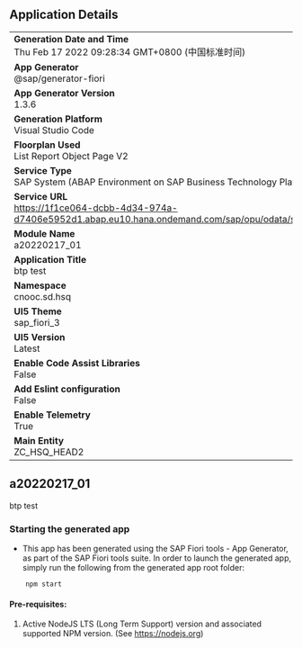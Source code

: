## Application Details
|               |
| ------------- |
|**Generation Date and Time**<br>Thu Feb 17 2022 09:28:34 GMT+0800 (中国标准时间)|
|**App Generator**<br>@sap/generator-fiori|
|**App Generator Version**<br>1.3.6|
|**Generation Platform**<br>Visual Studio Code|
|**Floorplan Used**<br>List Report Object Page V2|
|**Service Type**<br>SAP System (ABAP Environment on SAP Business Technology Platform)|
|**Service URL**<br>https://1f1ce064-dcbb-4d34-974a-d7406e5952d1.abap.eu10.hana.ondemand.com/sap/opu/odata/sap/ZUI_HSQ_HEAD2/
|**Module Name**<br>a20220217_01|
|**Application Title**<br>btp test|
|**Namespace**<br>cnooc.sd.hsq|
|**UI5 Theme**<br>sap_fiori_3|
|**UI5 Version**<br>Latest|
|**Enable Code Assist Libraries**<br>False|
|**Add Eslint configuration**<br>False|
|**Enable Telemetry**<br>True|
|**Main Entity**<br>ZC_HSQ_HEAD2|

## a20220217_01

btp test

### Starting the generated app

-   This app has been generated using the SAP Fiori tools - App Generator, as part of the SAP Fiori tools suite.  In order to launch the generated app, simply run the following from the generated app root folder:

```
    npm start
```

#### Pre-requisites:

1. Active NodeJS LTS (Long Term Support) version and associated supported NPM version.  (See https://nodejs.org)


